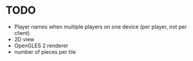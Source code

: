 TODO
====

- Player names when multiple players on one device (per player, not per client)
- 2D view
- OpenGLES 2 renderer
- number of pieces per tile